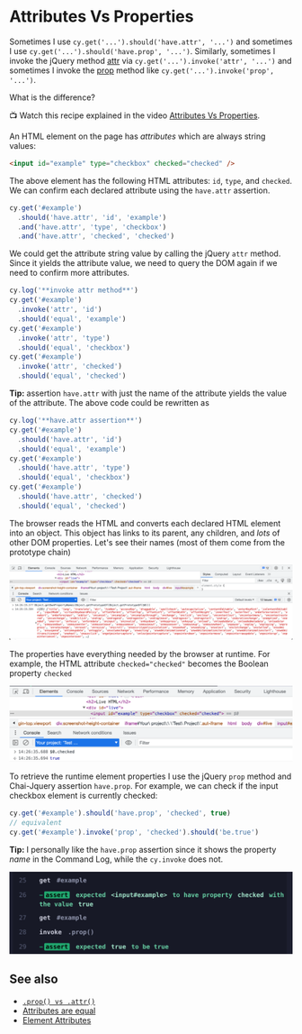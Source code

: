 # Attributes Vs Properties

Sometimes I use `cy.get('...').should('have.attr', '...')` and sometimes I use `cy.get('...').should('have.prop', '...')`. Similarly, sometimes I invoke the jQuery method [attr](https://api.jquery.com/attr/) via `cy.get('...').invoke('attr', '...')` and sometimes I invoke the [prop](https://api.jquery.com/prop/) method like `cy.get('...').invoke('prop', '...')`.

What is the difference?

📺 Watch this recipe explained in the video [Attributes Vs Properties](https://youtu.be/48fmryvaTNE).

An HTML element on the page has _attributes_ which are always string values:

<!-- fiddle Attributes vs properties -->

```html
<input id="example" type="checkbox" checked="checked" />
```

The above element has the following HTML attributes: `id`, `type`, and `checked`. We can confirm each declared attribute using the `have.attr` assertion.

```js
cy.get('#example')
  .should('have.attr', 'id', 'example')
  .and('have.attr', 'type', 'checkbox')
  .and('have.attr', 'checked', 'checked')
```

We could get the attribute string value by calling the jQuery `attr` method. Since it yields the attribute value, we need to query the DOM again if we need to confirm more attributes.

```js
cy.log('**invoke attr method**')
cy.get('#example')
  .invoke('attr', 'id')
  .should('equal', 'example')
cy.get('#example')
  .invoke('attr', 'type')
  .should('equal', 'checkbox')
cy.get('#example')
  .invoke('attr', 'checked')
  .should('equal', 'checked')
```

**Tip:** assertion `have.attr` with just the name of the attribute yields the value of the attribute. The above code could be rewritten as

```js
cy.log('**have.attr assertion**')
cy.get('#example')
  .should('have.attr', 'id')
  .should('equal', 'example')
cy.get('#example')
  .should('have.attr', 'type')
  .should('equal', 'checkbox')
cy.get('#example')
  .should('have.attr', 'checked')
  .should('equal', 'checked')
```

The browser reads the HTML and converts each declared HTML element into an object. This object has links to its parent, any children, and _lots_ of other DOM properties. Let's see their names (most of them come from the prototype chain)

![DOM element properties](./pics/element-props.png)

The properties have everything needed by the browser at runtime. For example, the HTML attribute `checked="checked"` becomes the Boolean property `checked`

![Checked element property](./pics/checked-prop.png)

To retrieve the runtime element properties I use the jQuery `prop` method and Chai-Jquery assertion `have.prop`. For example, we can check if the input checkbox element is currently checked:

```js
cy.get('#example').should('have.prop', 'checked', true)
// equivalent
cy.get('#example').invoke('prop', 'checked').should('be.true')
```

**Tip:** I personally like the `have.prop` assertion since it shows the property _name_ in the Command Log, while the `cy.invoke` does not.

![The Command Log difference between the prop assertion and prop call](./pics/prop-name.png)

<!-- fiddle-end -->

## See also

- [`.prop() vs .attr()`](https://stackoverflow.com/questions/5874652/prop-vs-attr)
- [Attributes are equal](./attributes-are-equal.md)
- [Element Attributes](./element-attributes.md)
